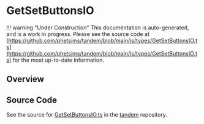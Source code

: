 # GetSetButtonsIO

!!! warning "Under Construction"
    This documentation is auto-generated, and is a work in progress. Please see the source code at
    [https://github.com/phetsims/tandem/blob/main/js/types/GetSetButtonsIO.ts](https://github.com/phetsims/tandem/blob/main/js/types/GetSetButtonsIO.ts) for the most up-to-date information.

## Overview





## Source Code

See the source for [GetSetButtonsIO.ts](https://github.com/phetsims/tandem/blob/main/js/types/GetSetButtonsIO.ts) in the [tandem](https://github.com/phetsims/tandem) repository.
